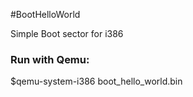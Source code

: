 #BootHelloWorld

Simple Boot sector for i386
### Run with Qemu:
$qemu-system-i386 boot_hello_world.bin
